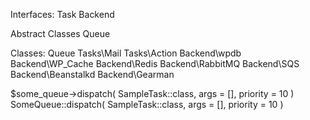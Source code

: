Interfaces:
    Task
    Backend
 
Abstract Classes
    Queue

Classes:
    Queue
    Tasks\Mail
    Tasks\Action
    Backend\wpdb
    Backend\WP_Cache
    Backend\Redis
    Backend\RabbitMQ
    Backend\SQS
    Backend\Beanstalkd
    Backend\Gearman


$some_queue->dispatch( SampleTask::class, args = [], priority = 10 )
SomeQueue::dispatch( SampleTask::class, args = [], priority = 10 )

